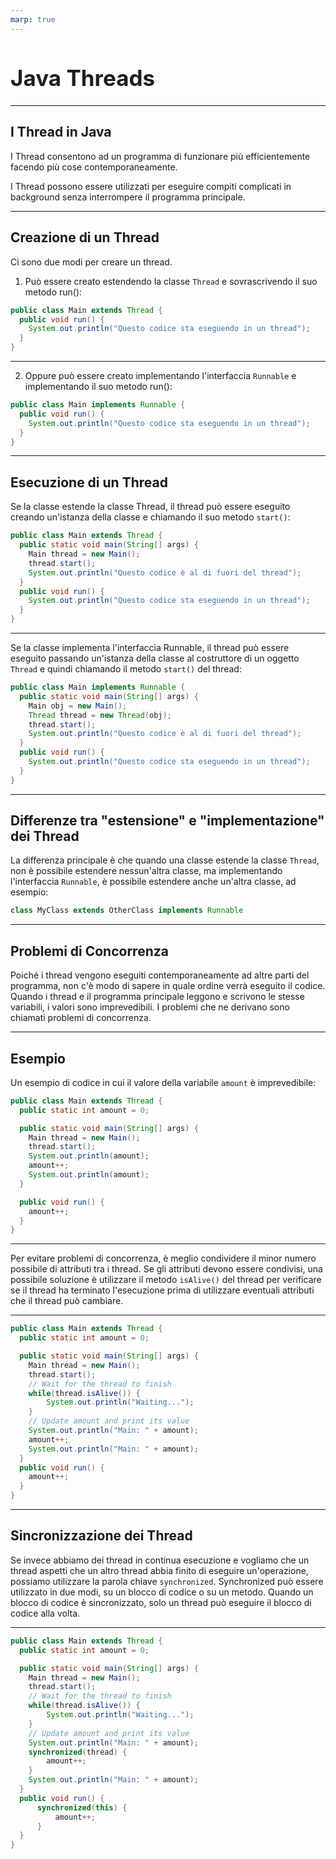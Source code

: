 ```yaml
---
marp: true
---
```


<style>
:root {
  font-family: 'SF Pro Text', serif !important;
}

code {
   font-family:  "Fantasque Sans Mono", monospace !important;
}

h1 {
  font-size: 2.5em !important;
  color: #1E1E1E !important;
}

section{
  justify-content: flex-start;
}

img[alt~="right"] {
  display: block;
  margin: 0 0;
  float: right;
}

img[alt~="center"] {
  display: block;
  margin: 0 auto;
}
</style>

# Java Threads

---

## I Thread in Java

I Thread consentono ad un programma di funzionare più efficientemente facendo più cose contemporaneamente.

I Thread possono essere utilizzati per eseguire compiti complicati in background senza interrompere il programma principale.

---

## Creazione di un Thread

Ci sono due modi per creare un thread.

1. Può essere creato estendendo la classe `Thread` e sovrascrivendo il suo metodo run():

```java
public class Main extends Thread {
  public void run() {
    System.out.println("Questo codice sta eseguendo in un thread");
  }
}
```

---

2. Oppure può essere creato implementando l'interfaccia `Runnable` e implementando il suo metodo run():

```java
public class Main implements Runnable {
  public void run() {
    System.out.println("Questo codice sta eseguendo in un thread");
  }
}
```

---

## Esecuzione di un Thread


Se la classe estende la classe Thread, il thread può essere eseguito creando un'istanza della classe e chiamando il suo metodo `start()`:

```java
public class Main extends Thread {
  public static void main(String[] args) {
    Main thread = new Main();
    thread.start();
    System.out.println("Questo codice è al di fuori del thread");
  }
  public void run() {
    System.out.println("Questo codice sta eseguendo in un thread");
  }
}
```

---

Se la classe implementa l'interfaccia Runnable, il thread può essere eseguito passando un'istanza della classe al costruttore di un oggetto `Thread` e quindi chiamando il metodo `start()` del thread:

```java
public class Main implements Runnable {
  public static void main(String[] args) {
    Main obj = new Main();
    Thread thread = new Thread(obj);
    thread.start();
    System.out.println("Questo codice è al di fuori del thread");
  }
  public void run() {
    System.out.println("Questo codice sta eseguendo in un thread");
  }
}
```

---

## Differenze tra "estensione" e "implementazione" dei Thread

La differenza principale è che quando una classe estende la classe `Thread`, non è possibile estendere nessun'altra classe, ma implementando l'interfaccia `Runnable`, è possibile estendere anche un'altra classe, ad esempio:
```java
class MyClass extends OtherClass implements Runnable
```

---

## Problemi di Concorrenza

Poiché i thread vengono eseguiti contemporaneamente ad altre parti del programma, non c'è modo di sapere in quale ordine verrà eseguito il codice. Quando i thread e il programma principale leggono e scrivono le stesse variabili, i valori sono imprevedibili. I problemi che ne derivano sono chiamati problemi di concorrenza.

---

## Esempio

Un esempio di codice in cui il valore della variabile `amount` è imprevedibile:

```java
public class Main extends Thread {
  public static int amount = 0;

  public static void main(String[] args) {
    Main thread = new Main();
    thread.start();
    System.out.println(amount);
    amount++;
    System.out.println(amount);
  }

  public void run() {
    amount++;
  }
}
```

---


Per evitare problemi di concorrenza, è meglio condividere il minor numero possibile di attributi tra i thread. Se gli attributi devono essere condivisi, una possibile soluzione è utilizzare il metodo `isAlive()` del thread per verificare se il thread ha terminato l'esecuzione prima di utilizzare eventuali attributi che il thread può cambiare.

---

```java
public class Main extends Thread {
  public static int amount = 0;

  public static void main(String[] args) {
    Main thread = new Main();
    thread.start();
    // Wait for the thread to finish
    while(thread.isAlive()) {
        System.out.println("Waiting...");
    }
    // Update amount and print its value
    System.out.println("Main: " + amount);
    amount++;
    System.out.println("Main: " + amount);
  }
  public void run() {
    amount++;
  }
}
```

---

## Sincronizzazione dei Thread

Se invece abbiamo dei thread in continua esecuzione e vogliamo che un thread aspetti che un altro thread abbia finito di eseguire un'operazione, possiamo utilizzare la parola chiave `synchronized`.
Synchronized può essere utilizzato in due modi, su un blocco di codice o su un metodo.
Quando un blocco di codice è sincronizzato, solo un thread può eseguire il blocco di codice alla volta.

---

```java
public class Main extends Thread {
  public static int amount = 0;

  public static void main(String[] args) {
    Main thread = new Main();
    thread.start();
    // Wait for the thread to finish
    while(thread.isAlive()) {
        System.out.println("Waiting...");
    }
    // Update amount and print its value
    System.out.println("Main: " + amount);
    synchronized(thread) {
        amount++;
    }
    System.out.println("Main: " + amount);
  }
  public void run() {
      synchronized(this) {
          amount++;
      }
  }
}
```
